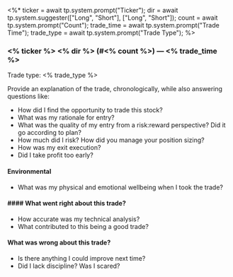 <%*
ticker = await tp.system.prompt("Ticker");
dir = await tp.system.suggester(["Long", "Short"], ["Long", "Short"]);
count = await tp.system.prompt("Count");
trade_time = await tp.system.prompt("Trade Time");
trade_type = await tp.system.prompt("Trade Type");
%>

### <% ticker %> <% dir %> (#<% count %>) — <% trade_time %>

Trade type: <% trade_type %>

Provide an explanation of the trade, chronologically, while also answering questions like:

- How did I find the opportunity to trade this stock?
- What was my rationale for entry?
- What was the quality of my entry from a risk:reward perspective? Did it go according to plan?
- How much did I risk? How did you manage your position sizing?
- How was my exit execution?
- Did I take profit too early?

#### Environmental

* What was my physical and emotional wellbeing when I took the trade?

#### #### What went right about this trade?

- How accurate was my technical analysis?
- What contributed to this being a good trade?

#### What was wrong about this trade?

- Is there anything I could improve next time?
- Did I lack discipline? Was I scared?

